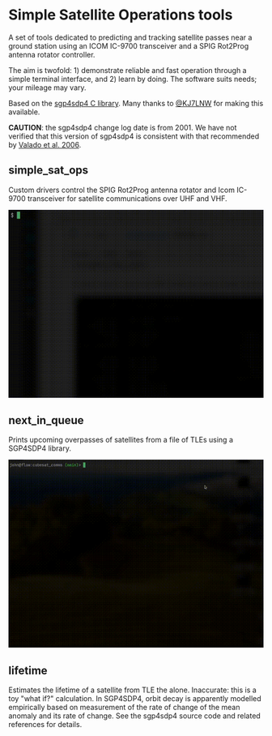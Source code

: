 # Simple Satellite Operations tools

A set of tools dedicated to predicting and tracking satellite passes near a
ground station using an ICOM IC-9700 transceiver and a SPIG Rot2Prog antenna
rotator controller. 

The aim is twofold: 1) demonstrate reliable and fast operation through a
simple terminal interface, and 2) learn by doing. The software suits needs;
your mileage may vary. 

Based on the [sgp4sdp4 C library](https://github.com/KJ7LNW/sgp4sdp4). Many
thanks to [@KJ7LNW](https://github.com/KJ7LNW) for making this available.

**CAUTION**: the sgp4sdp4 change log date is from 2001. We have not verified
that this version of sgp4sdp4 is consistent with that recommended by [Valado
et al.
2006](https://celestrak.org/publications/AIAA/2006-6753/AIAA-2006-6753-Rev3.pdf).

## simple_sat_ops

Custom drivers control the SPIG Rot2Prog antenna rotator and Icom IC-9700
transceiver for satellite communications over UHF and VHF. 

![A radio demo gif](demo/simple_sat_ops_demo_radio_only_20250217.gif)

## next_in_queue

Prints upcoming overpasses of satellites from a file of TLEs using a SGP4SDP4
library.

![A demo without hardware gif](demo/simple_sat_ops_demo_no_hardware_20250127.gif)

## lifetime 

Estimates the lifetime of a satellite from TLE the alone. Inaccurate: this is
a toy "what if?" calculation. In SGP4SDP4, orbit decay is apparently modelled
empirically based on measurement of the rate of change of the mean anomaly and
its rate of change. See the sgp4sdp4 source code and related references for
details.

